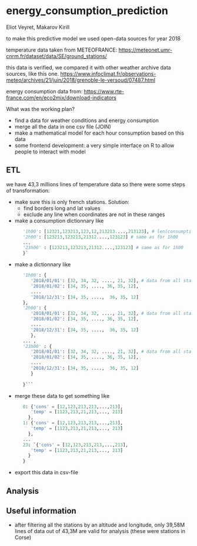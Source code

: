 # energy_consumption_prediction

Eliot Veyret, Makarov Kirill

to make this predictive model we used open-data sources for year 2018

temperature data taken from METEOFRANCE:
https://meteonet.umr-cnrm.fr/dataset/data/SE/ground_stations/

this data is verified, we compared it with other weather archive data sources, like this one.
https://www.infoclimat.fr/observations-meteo/archives/21/juin/2018/grenoble-le-versoud/07487.html

energy consumption data from:
https://www.rte-france.com/en/eco2mix/download-indicators





What was the working plan?

* find a data for weather conditions and energy consumption
* merge all the data in one csv file (JOIN) 
* make a mathematical model for each hour consumption based on this data
* some frontend development: a very simple interface on R to allow people to interact with model


## ETL
we have 43,3 millions lines of temperature data so there were some steps of transformation:
* make sure this is only french stations. Solution:
    * find borders long and lat values
    * exclude any line when coordinates are not in these ranges
* make a consumption dictionnary like 
   ```python consumptions = {
      '1h00': [12321,123213,123,12,213213....,213123], # len(consumptions['1h00']) will be = 365 (for each day)
      '2h00': [123213,123213,21312....,123123] # same as for 1h00
      ...
      '23h00' : [123213,123213,21312....,123123] # same as for 1h00
      }`
* make a dictionnary like 
   ```python temperatures = {
      '1h00': {
         '2018/01/01': [32, 34, 32, ...., 21, 32], # data from all stations in france.
         '2018/01/02': [34, 35, ...., 36, 35, 12],
         ....
         '2018/12/31': [34, 35, ....,  36, 35, 12]
      },
      '2h00': {
         '2018/01/01': [32, 34, 32, ...., 21, 32], # data from all stations in france.
         '2018/01/02': [34, 35, ...., 36, 35, 12],
         ....
         '2018/12/31': [34, 35, ....,  36, 35, 12]
         },
      ... ,
      '23h00' : {
         '2018/01/01': [32, 34, 32, ...., 21, 32], # data from all stations in france.
         '2018/01/02': [34, 35, ...., 36, 35, 12],
         ....
         '2018/12/31': [34, 35, ....,  36, 35, 12]
         }
      
      }```
* merge these data to get something like
   ```python consumption_temperature_per_hour = {
      0: {'cons' = [12,123,213,213,...,213],
         'temp' = [1123,213,21,213,..., 213]
        },
      1: {'cons' = [12,123,213,213,...,213],
         'temp' = [1123,213,21,213,..., 213]
        },
      ...
      23: `{'cons' = [12,123,213,213,...,213],
         'temp' = [1123,213,21,213,..., 213]
        }
      }
* export this data in csv-file
## Analysis

## Useful information
* after filtering all the stations by an altitude and longitude, only 39,58M lines of data out of 43,3M are valid for analysis (these were stations in Corse)


